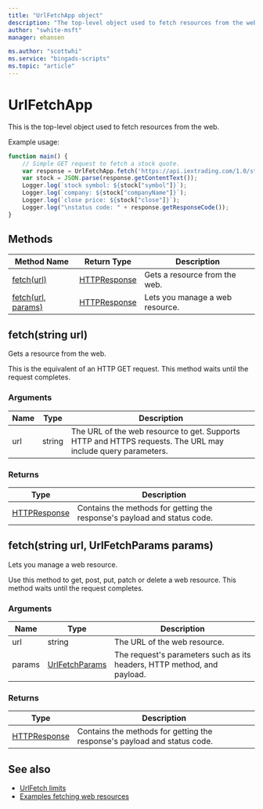 ```yaml
---
title: "UrlFetchApp object"
description: "The top-level object used to fetch resources from the web."
author: "swhite-msft"
manager: ehansen

ms.author: "scottwhi"
ms.service: "bingads-scripts"
ms.topic: "article"
---
```


# UrlFetchApp

This is the top-level object used to fetch resources from the web.


Example usage:
```javascript
function main() {
    // Simple GET request to fetch a stock quote.
    var response = UrlFetchApp.fetch('https://api.iextrading.com/1.0/stock/msft/quote');
    var stock = JSON.parse(response.getContentText());
    Logger.log(`stock symbol: ${stock["symbol"]}`);
    Logger.log(`company: ${stock["companyName"]}`);
    Logger.log(`close price: ${stock["close"]}`);
    Logger.log("\nstatus code: " + response.getResponseCode());
}
```


## Methods

|Method Name|Return Type|Description|
|-|-|-
[fetch(url)](#fetch-string-url-)|[HTTPResponse](./HTTPResponse.md)|Gets a resource from the web.
[fetch(url, params)](#fetch-string-url-urlfetchparams-params-)|[HTTPResponse](./HTTPResponse.md)|Lets you manage a web resource.


## <a name="fetch-string-url-"></a>fetch(string url)
Gets a resource from the web. 

This is the equivalent of an HTTP GET request. This method waits until the request completes.

### Arguments
|Name|Type|Description|
|-|-|-
url|string|The URL of the web resource to get. Supports HTTP and HTTPS requests. The URL may include query parameters.

### Returns
|Type|Description|
|-|-
[HTTPResponse](HTTPResponse.md)|Contains the methods for getting the response's payload and status code.


## <a name="fetch-string-url-urlfetchparams-params-"></a>fetch(string url, UrlFetchParams params)
Lets you manage a web resource.

Use this method to get, post, put, patch or delete a web resource. This method waits until the request completes.

### Arguments
|Name|Type|Description|
|-|-|-
url|string|The URL of the web resource.
params|[UrlFetchParams](UrlFetchParams.md)|The request's parameters such as its headers, HTTP method, and payload.

### Returns
|Type|Description|
|-|-
[HTTPResponse](HTTPResponse.md)|Contains the methods for getting the response's payload and status code.


## See also

- [UrlFetch limits](../concepts/urlfetch-limits.md)
- [Examples fetching web resources](../examples/fetch-resources.md)